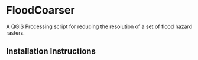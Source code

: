 # FloodCoarser

A QGIS Processing script for reducing the resolution of a set of flood hazard rasters. 

## Installation Instructions
 
